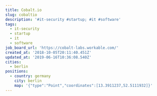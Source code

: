 ```yaml
---
title: Cobalt.io
slug: cobaltio
description: '#it-security #startup; #it #software'
tags:
  - it-security
  - startup
  - it
  - software
job_board_url: 'https://cobalt-labs.workable.com/'
created_at: '2018-10-05T20:11:40.451Z'
updated_at: '2019-06-16T10:36:08.540Z'
cities:
  - berlin
positions:
  - country: germany
    city: berlin
    map: '{"type":"Point","coordinates":[13.3911237,52.5111932]}'
---
```


